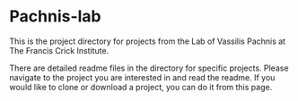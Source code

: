 # Pachnis-lab
This is the project directory for projects from the Lab of Vassilis Pachnis at The Francis Crick Institute.

There are detailed readme files in the directory for specific projects.  Please navigate to the project you are interested in
and read the readme. If you would like to clone or download a project, you can do it from this page.

